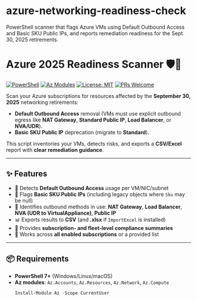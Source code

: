 # azure-networking-readiness-check
PowerShell scanner that flags Azure VMs using Default Outbound Access and Basic SKU Public IPs, and reports remediation readiness for the Sept 30, 2025 retirements.


# Azure 2025 Readiness Scanner 🛡️🚀
[![PowerShell](https://img.shields.io/badge/powershell-7%2B-blue)]()
[![Az Modules](https://img.shields.io/badge/Requires-Az.Accounts%2C%20Az.Network%2C%20Az.Compute%2C%20Az.Resources-blueviolet)]()
[![License: MIT](https://img.shields.io/badge/License-MIT-green.svg)]()
[![PRs Welcome](https://img.shields.io/badge/PRs-welcome-brightgreen.svg)]()

Scan your Azure subscriptions for resources affected by the **September 30, 2025** networking retirements:
- **Default Outbound Access** removal (VMs must use explicit outbound egress like **NAT Gateway**, **Standard Public IP**, **Load Balancer**, or **NVA/UDR**).
- **Basic SKU Public IP** deprecation (migrate to **Standard**).

This script inventories your VMs, detects risks, and exports a **CSV/Excel** report with **clear remediation guidance**.

---

## ✨ Features
- 🔎 Detects **Default Outbound Access** usage per VM/NIC/subnet
- 🧪 Flags **Basic SKU Public IPs** (including legacy objects where `Sku` may be null)
- 🧭 Identifies outbound methods in use: **NAT Gateway**, **Load Balancer**, **NVA (UDR to VirtualAppliance)**, **Public IP**
- 📊 Exports results to **CSV** (and **.xlsx** if `ImportExcel` is installed)
- 🧮 Provides **subscription- and fleet-level compliance summaries**
- 🧰 Works across **all enabled subscriptions** or a provided list

---

## 📦 Requirements
- **PowerShell 7+** (Windows/Linux/macOS)  
- **Az modules**: `Az.Accounts`, `Az.Resources`, `Az.Network`, `Az.Compute`  
  ```powershell
  Install-Module Az -Scope CurrentUser
